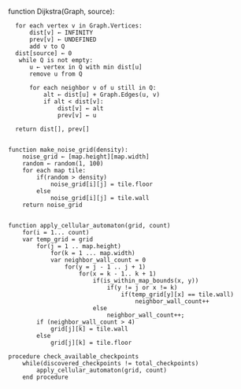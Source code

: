   function Dijkstra(Graph, source):
      
      for each vertex v in Graph.Vertices:
          dist[v] ← INFINITY
          prev[v] ← UNDEFINED
          add v to Q
      dist[source] ← 0       
       while Q is not empty:
          u ← vertex in Q with min dist[u]
          remove u from Q
          
          for each neighbor v of u still in Q:
              alt ← dist[u] + Graph.Edges(u, v)
              if alt < dist[v]:
                  dist[v] ← alt
                  prev[v] ← u

      return dist[], prev[]


    function make_noise_grid(density):
        noise_grid ← [map.height][map.width]
        random ← random(1, 100)
        for each map tile:
            if(random > density)
                noise_grid[i][j] = tile.floor
            else
                noise_grid[i][j] = tile.wall
        return noise_grid


    function apply_cellular_automaton(grid, count)
        for(i = 1... count)
        var temp_grid = grid
            for(j = 1 .. map.height)
                for(k = 1 ... map.width)
                var neighbor_wall_count = 0
                    for(y = j - 1 .. j + 1)
                        for(x = k - 1.. k + 1)
                            if(is_within_map_bounds(x, y))
                                if(y != j or x != k)
                                    if(temp_grid[y][x] == tile.wall)
                                        neighbor_wall_count++
                            else
                                neighbor_wall_count++;
            if (neighbor_wall_count > 4)
                grid[j][k] = tile.wall
            else
                grid[j][k] = tile.floor

    procedure check_available_checkpoints
        while(discovered_checkpoints != total_checkpoints)
            apply_cellular_automaton(grid, count)
        end procedure